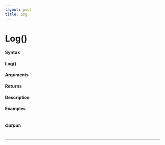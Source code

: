 ```yaml
---
layout: post
title: Log
---
```


# Log()


#### Syntax

#### Log()

#### Arguments

#### Returns

#### Description

#### Examples

```

```

##### Output:

```

```

---